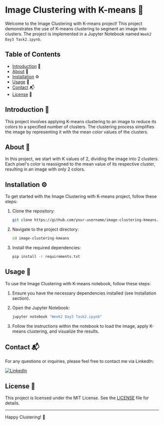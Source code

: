 # Image Clustering with K-means 🎨

Welcome to the Image Clustering with K-means project! This project demonstrates the use of K-means clustering to segment an image into clusters. The project is implemented in a Jupyter Notebook named `Week2 Day3 Task2.ipynb`.

## Table of Contents
- [Introduction](#introduction) 🌟
- [About](#about) 📝
- [Installation](#installation) ⚙️
- [Usage](#usage) 🚀
- [Contact](#contact) 📬
- [License](#license) 📜

## Introduction 🌟
This project involves applying K-means clustering to an image to reduce its colors to a specified number of clusters. The clustering process simplifies the image by representing it with the mean color values of the clusters.

## About 📝
In this project, we start with K values of 2, dividing the image into 2 clusters. Each pixel's color is reassigned to the mean value of its respective cluster, resulting in an image with only 2 colors.

## Installation ⚙️
To get started with the Image Clustering with K-means project, follow these steps:

1. Clone the repository:
    ```sh
    git clone https://github.com/your-username/image-clustering-kmeans.git
    ```

2. Navigate to the project directory:
    ```sh
    cd image-clustering-kmeans
    ```

3. Install the required dependencies:
    ```sh
    pip install -r requirements.txt
    ```

## Usage 🚀
To use the Image Clustering with K-means notebook, follow these steps:

1. Ensure you have the necessary dependencies installed (see Installation section).

2. Open the Jupyter Notebook:
    ```sh
    jupyter notebook "Week2 Day3 Task2.ipynb"
    ```

3. Follow the instructions within the notebook to load the image, apply K-means clustering, and visualize the results.

## Contact 📬
For any questions or inquiries, please feel free to contact me via LinkedIn:

[![LinkedIn](https://img.shields.io/badge/LinkedIn-0077B5?style=flat-square&logo=linkedin&logoColor=white)](https://www.linkedin.com/in/syed-muqtasid-ali-91a0a623a/)

## License 📜
This project is licensed under the MIT License. See the [LICENSE](LICENSE) file for details.

---

Happy Clustering! 🎉
